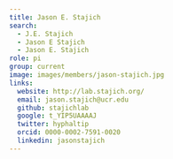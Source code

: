 ```yaml
---
title: Jason E. Stajich
search:
  - J.E. Stajich
  - Jason E Stajich
  - Jason E. Stajich
role: pi
group: current
image: images/members/jason-stajich.jpg
links:
  website: http://lab.stajich.org/
  email: jason.stajich@ucr.edu
  github: stajichlab
  google: t_YIP5UAAAAJ
  twitter: hyphaltip
  orcid: 0000-0002-7591-0020
  linkedin: jasonstajich
---
```


